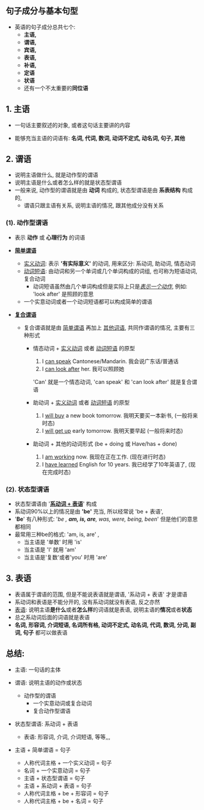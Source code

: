 ## 句子成分与基本句型

+ 英语的句子成分总共七个: 
  + **主语,** 
  + **谓语,** 
  + **宾语,** 
  + **表语,** 
  + **补语,** 
  + **定语**
  + **状语**
  + 还有一个不太重要的**同位语** 

## 1. 主语

+ 一句话主要叙述的对象, 或者这句话主要讲的内容

+ 能够充当主语的词语有:  **名词, 代词, 数词, 动词不定式, 动名词, 句子, 其他**

## 2. 谓语

+ 说明主语做什么, 就是动作型的谓语
+ 说明主语是什么或者怎么样的就是状态型谓语
+ 一般来说, 动作型的谓语就是由 **动词** 构成的, 状态型谓语是由 **系表结构** 构成的, 
  + 谓语只跟主语有关系, 说明主语的情况, 跟其他成分没有关系

### (1). 动作型谓语

+ 表示 **动作** 或 **心理行为** 的词语

+ **<u>简单谓语</u>**

  + <u>实义动词</u>: 表示 **'有实际意义'** 的动词, 用来区分: 系动词, 助动词, 情态动词
  + <u>动词短语</u>: 由动词和另一个单词或几个单词构成的词组, 也可称为短语动词, 复合动词
    + 动词短语虽然由几个单词构成但是实际上只是<u>*表示一个动作*</u>, 例如: 'look after' 是照顾的意思
  + 一个实意动词或者一个动词短语都可以构成简单的谓语

+ **<u>复合谓语</u>**

  + 复合谓语就是由  <u>简单谓语</u> 再加上 <u>其他词语</u>, 共同作谓语的情况, 主要有三种形式

    + 情态动词 + <u>实义动词</u> 或者 <u>动词短语</u> 的原型 

      1. I <u>can speak</u> Cantonese/Mandarin.  我会说广东话/普通话
      2. I <u>can look after</u> her. 我可以照顾她

      'Can' 就是一个情态动词, 'can speak' 和 'can look after' 就是复合谓语

    + 助动词 + <u>实义动词</u> 或者 <u>动词短语</u> 的原型

      	1. I <u>will buy</u> a new book tomorrow. 我明天要买一本新书, (一般将来时态)
       	2. I <u>will get up</u> early tomorrow. 我明天要早起 (一般将来时态)

     + 助动词 + 其他的动词形式 (be + doing 或 Have/has + done) 

       1. I <u>am working</u> now. 我现在正在工作. (现在进行时态)
       2. I <u>have learned</u> English for 10 years. 我已经学了10年英语了, (现在完成时态)

    

### (2). 状态型谓语

+ 状态型谓语由 '<u>**系动词 + 表语**</u>' 构成
+ 系动词90%以上的情况是由 **'be'** 充当, 所以经常说 'be + 表语', 
+ '**Be**' 有八种形式:  '*be , **am, is, are**, was, were, being, been*' 但是他们的意思都相同 
+ 最常用三种be的格式: 'am, is, are' , 
  + 当主语是 '单数' 时用 'is' 
  + 当主语是 'I' 就用 'am' 
  + 当主语是'复数'或者'you' 时用 'are'

## 3. 表语

+ 表语属于谓语的范围, 但是不能说表语就是谓语,  '系动词 + 表语' 才是谓语
+ 系动词和表语是不能分开的, 没有系动词就没有表语, 反之亦然
+ <u>表语</u>: 说明主语**是什么**或者**怎么样**的词语就是表语,  说明主语的**情况**或者**状态**
+ 总之系动词后面的词语就是表语
+ **名词, 形容词, 介词短语, 名词所有格, 动词不定式, 动名词, 代词, 数词, 分词, 副词, 句子** 都可以做表语

 ## 总结: 

+ 主语: 一句话的主体
+ 谓语: 说明主语的动作或状态
  + 动作型的谓语
    + 一个实意动词或复合动词
    + 复合动作型谓语
+ 状态型谓语: 系动词 + 表语
  + 表语: 形容词, 介词, 介词短语, 等等,,,

+ 主语 +  简单谓语 = 句子
  + 人称代词主格 + 一个实义动词 = 句子
  + 名词 + 一个实意动词 = 句子
  + 主语 + 状态型谓语 = 句子
  + 主语 + 系动词 + 表语 = 句子
  + 人称代词主格 + be + 形容词 = 句子
  + 人称代词主格 + be + 名词 = 句子